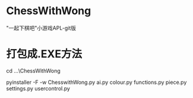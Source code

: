 # ChessWithWong

"一起下棋吧"小游戏APL-git版

# 打包成.EXE方法

cd ...\ChessWithWong

pyinstaller -F -w ChesswithWong.py ai.py colour.py functions.py piece.py settings.py usercontrol.py

